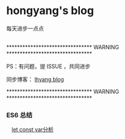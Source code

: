 # hongyang's blog
每天进步一点点

<br>
******************************** WARNING ********************************

PS：有问题，提 ISSUE ，共同进步

同步博客： <a href='https://hongyang515.github.io/'>lhyang blog</a>

******************************** WARNING ********************************

### ES6 总结
&emsp;<a href='./let/let.md'>let const var分析</a>